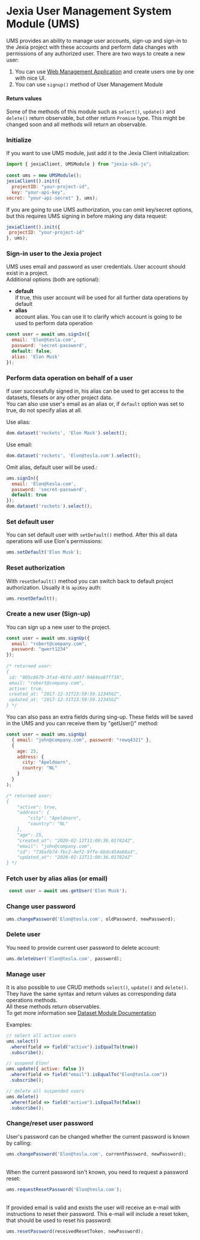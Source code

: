 # Jexia User Management System Module (UMS) 
UMS provides an ability to manage user accounts, sign-up and sign-in to the Jexia project with these accounts and perform  data changes with permissions of any authorized user. There are two ways to create a new user:   
  
1. You can use [Web Management Application](https://docs.jexia.com/getting-started/user-management/) and create  users one by one with nice UI.   
2. You can use `signup()` method of User Management Module  
  
#### Return values
Some of the methods of this module such as `select()`, `update()` and `delete()` return observable, but other return `Promise` type. This might be changed soon and all methods will return an observable.  
  
### Initialize  
If you want to use UMS module, just add it to the Jexia Client initialization:  
```javascript 
import { jexiaClient, UMSModule } from "jexia-sdk-js";  
  
const ums = new UMSModule();   
jexiaClient().init({    
  projectID: "your-project-id",    
  key: "your-api-key",    
secret: "your-api-secret" }, ums); 
```    
 If you are going to use UMS authorization, you can omit key/secret options,   
 but this requires UMS signing in before making any data request:  
```javascript  
jexiaClient().init({    
 projectID: "your-project-id"  
}, ums); 
```

### Sign-in user to the Jexia project  
UMS uses email and password as user credentials. User account should exist in a project.    
Additional options (both are optional):  
- **default**  
  if true, this user account will be used for all further data operations by default  
- **alias**  
  account alias. You can use it to clarify which account is going to be used to perform data operation  
   
```javascript 
const user = await ums.signIn({    
  email: 'Elon@tesla.com',    
  password: 'secret-password',    
  default: false,   
  alias: 'Elon Musk'  
});  
```

### Perform data operation on behalf of a user 
If user successfully signed in, his alias can be used to get access to the datasets, filesets or any other project data.   
You can also use user's email as an alias or, if `default` option was set to true, do not specify alias at all.  
  
Use alias:     
```javascript 
dom.dataset('rockets', 'Elon Mask').select();  
```    
 Use email:  
```javascript 
dom.dataset('rockets', 'Elon@tesla.com').select(); 
```    
   
Omit alias, default user will be used.:  
```javascript 
ums.signIn({    
  email: 'Elon@tesla.com',    
  password: 'secret-password',    
  default: true  
});   
dom.dataset('rockets').select(); 
```      

### Set default user  
You can set default user with `setDefault()` method. After this all data operations will use Elon's permissions:  
```javascript 
ums.setDefault('Elon Musk'); 
```    

### Reset authorization  
With `resetDefault()` method you can switch back to default project authorization. Usually it is `apiKey` auth:  
```javascript 
ums.resetDefault();  
```

### Create a new user (Sign-up)  
You can sign up a new user to the project.  
```javascript 
const user = await ums.signUp({    
  email: "robert@company.com",    
  password: "qwert1234" 
});  
  
/* returned user: 
{  
 id: "005c8679-3fad-46fd-a93f-9484ea8ff738",
 email: "robert@company.com", 
 active: true, 
 created_at: "2017-12-31T23:59:59.123456Z", 
 updated_at: "2017-12-31T23:59:59.123456Z"
} */  
```

You can also pass an extra fields during sing-up. These fields will be saved in the UMS and you can receive them by
"getUser()" method:
```javascript
const user = await ums.signUp(
  { email: "john@company.com", password: "rewq4321" },
  { 
    age: 25, 
    address: { 
      city: "Apeldoorn",
      country: "NL"
    }
  }
);

/* returned user:
{
    "active": true,
    "address": {
        "city": "Apeldoorn",
        "country": "NL"
    },
    "age": 25,
    "created_at": "2020-02-12T11:09:36.017824Z",
    "email": "john@company.com",
    "id": "736afb7d-fbc2-4ef2-9ffe-bbdc454e68a3",
    "updated_at": "2020-02-12T11:09:36.017824Z"
} */
```

### Fetch user by alias alias (or email) 
```javascript 
 const user = await ums.getUser('Elon Musk'); 
```
 
### Change user password 
```javascript
ums.changePassword('Elon@tesla.com', oldPassword, newPassword); 
```

### Delete user  
You need to provide current user password to delete account:  
```javascript 
ums.deleteUser('Elon@tesla.com', password); 
```
  
### Manage user  
It is also possible to use CRUD methods `select()`, `update()` and `delete()`. They have the same syntax  and return values as corresponding data operations methods.  
All these methods return observables.   
To get more information see [Dataset Module Documentation](https://jexia.github.io/jexia-sdk-js/additional-documentation/dataset-operations.html)  
  
Examples:  
```javascript  
// select all active users  
ums.select()  
 .where(field => field("active").isEqualTo(true))  
 .subscribe();  
```
```javascript  
// suspend Elon!  
ums.update({ active: false })  
 .where(field => field("email").isEqualTo("Elon@tesla.com"))  
 .subscribe();  
```
```javascript  
// delete all suspended users  
ums.delete()  
 .where(field => field("active").isEqualTo(false))  
 .subscribe();  
```

### Change/reset user password
User's password can be changed whether the current password is known by calling:
```javascript
ums.changePassword('Elon@tesla.com', currentPassword, newPassword);
```
\
When the current password isn't known, you need to request a password reset:
```javascript
ums.requestResetPassword('Elon@tesla.com');
```
\
If provided email is valid and exists the user will receive an e-mail with instructions to reset their password. This e-mail will include a reset token, that should be used to reset his password:
```javascript
ums.resetPassword(receivedResetToken, newPassword);
```
